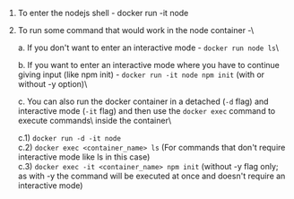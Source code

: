 1. To enter the nodejs shell - docker run -it node

2. To run some command that would work in the node container -\
    
    a. If you don't want to enter an interactive mode - `docker run node ls`\
    
    b. If you want to enter an interactive mode where you have to continue giving input (like npm init) - `docker run -it node npm init` (with or without -y option)\
    
    c. You can also run the docker container in a detached (`-d` flag) and interactive mode (`-it` flag) and then use the `docker exec` command to execute commands\            inside the container\
      
      c.1) `docker run -d -it node`\
      c.2) `docker exec <container_name> ls` (For commands that don't require interactive mode like ls in this case)\
      c.3) `docker exec -it <container_name> npm init` (without -y flag only; as with -y the command will be executed at once and doesn't require an interactive mode)
